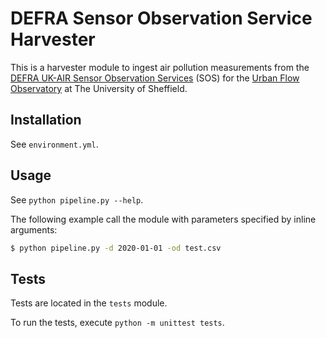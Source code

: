 # DEFRA Sensor Observation Service Harvester

This is a harvester module to ingest air pollution measurements from the [DEFRA UK-AIR Sensor Observation Services](https://uk-air.defra.gov.uk/data/about_sos) (SOS) for the [Urban Flow Observatory](https://uk-air.defra.gov.uk/data/about_sos) at The University of Sheffield.

## Installation

See `environment.yml`.

## Usage

See `python pipeline.py --help`.

The following example call the module with parameters specified by inline arguments: 

```bash
$ python pipeline.py -d 2020-01-01 -od test.csv
```

## Tests

Tests are located in the `tests` module.

To run the tests, execute `python -m unittest tests`.